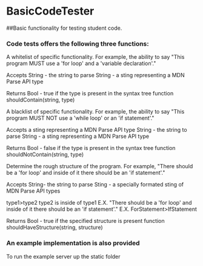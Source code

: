 # BasicCodeTester
##Basic functionality for testing student code.

### Code tests offers the following three functions:

A whitelist of specific functionality. For example, the ability to say 
"This program MUST use a 'for loop' and a 'variable declaration'."

Accepts 
  String - the string to parse
  String - a sting representing a MDN Parse API type 
 
Returns 
  Bool - true if the type is present in the syntax tree
function shouldContain(string, type)

A blacklist of specific functionality. For example, the ability to say 
"This program MUST NOT use a 'while loop' or an 'if statement'."
 
Accepts a sting representing a MDN Parse API type 
  String - the string to parse
  String - a sting representing a MDN Parse API type 
  
Returns 
  Bool - false if the type is present in the syntax tree
function shouldNotContain(string, type)

Determine the rough structure of the program. For example, 
"There should be a 'for loop' and inside of it there should be an 'if statement'."

Accepts 
  String- the string to parse
  Sting - a specially formated sting of MDN Parse API types
 
type1>type2 type2 is inside of type1
E.X. "There should be a 'for loop' and inside of it there should be an 'if statement'."
E.X. ForStatement>IfStatement

Returns Bool - true if the specified structure is present
function shouldHaveStructure(string, structure)

### An example implementation is also provided
To run the example server up the static folder
